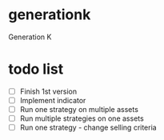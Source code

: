 # generationk
Generation K

# todo list
- [ ] Finish 1st version
- [ ] Implement indicator
- [ ] Run one strategy on multiple assets
- [ ] Run multiple strategies on one assets
- [ ] Run one strategy - change selling criteria